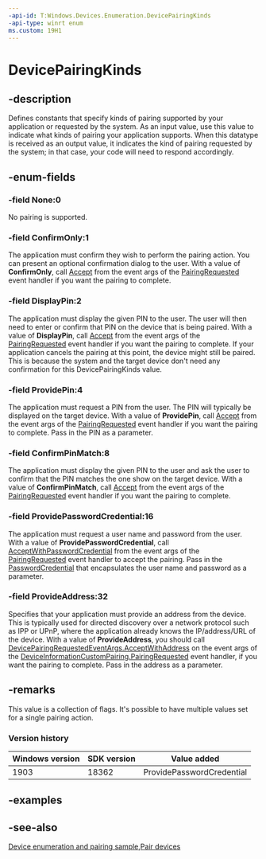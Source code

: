 ```yaml
---
-api-id: T:Windows.Devices.Enumeration.DevicePairingKinds
-api-type: winrt enum
ms.custom: 19H1
---
```


<!-- Enumeration syntax
public enum Windows.Devices.Enumeration.DevicePairingKinds : uint
-->

# DevicePairingKinds

## -description

Defines constants that specify kinds of pairing supported by your application or requested by the system. As an input value, use this value to indicate what kinds of pairing your application supports. When this datatype is received as an output value, it indicates the kind of pairing requested by the system; in that case, your code will need to respond accordingly.

## -enum-fields

### -field None:0
No pairing is supported.

### -field ConfirmOnly:1
The application must confirm they wish to perform the pairing action. You can present an optional confirmation dialog to the user. With a value of **ConfirmOnly**, call [Accept](devicepairingrequestedeventargs_accept_1944939200.md) from the event args of the [PairingRequested](deviceinformationcustompairing_pairingrequested.md) event handler if you want the pairing to complete.

### -field DisplayPin:2
The application must display the given PIN to the user. The user will then need to enter or confirm that PIN on the device that is being paired. With a value of **DisplayPin**, call [Accept](devicepairingrequestedeventargs_accept_1944939200.md) from the event args of the [PairingRequested](deviceinformationcustompairing_pairingrequested.md) event handler if you want the pairing to complete. If your application cancels the pairing at this point, the device might still be paired. This is because the system and the target device don't need any confirmation for this DevicePairingKinds value.

### -field ProvidePin:4
The application must request a PIN from the user. The PIN will typically be displayed on the target device. With a value of **ProvidePin**, call [Accept](/uwp/api/windows.devices.enumeration.devicepairingrequestedeventargs.accept) from the event args of the [PairingRequested](deviceinformationcustompairing_pairingrequested.md) event handler if you want the pairing to complete. Pass in the PIN as a parameter.

### -field ConfirmPinMatch:8
The application must display the given PIN to the user and ask the user to confirm that the PIN matches the one show on the target device. With a value of **ConfirmPinMatch**, call [Accept](/uwp/api/windows.devices.enumeration.devicepairingrequestedeventargs.accept) from the event args of the [PairingRequested](deviceinformationcustompairing_pairingrequested.md) event handler if you want the pairing to complete.

### -field ProvidePasswordCredential:16
The application must request a user name and password from the user. With a value of **ProvidePasswordCredential**, call [AcceptWithPasswordCredential](devicepairingrequestedeventargs_acceptwithpasswordcredential_1073078053.md) from the event args of the [PairingRequested](deviceinformationcustompairing_pairingrequested.md) event handler to accept the pairing. Pass in the [PasswordCredential](../windows.security.credentials/passwordcredential.md) that encapsulates the user name and password as a parameter.

### -field ProvideAddress:32
Specifies that your application must provide an address from the device. This is typically used for directed discovery over a network protocol such as IPP or UPnP, where the application already knows the IP/address/URL of the device. With a value of **ProvideAddress**, you should call [DevicePairingRequestedEventArgs.AcceptWithAddress](./devicepairingrequestedeventargs_acceptwithaddress_1238468511.md) on the event args of the [DeviceInformationCustomPairing.PairingRequested](/uwp/api/windows.devices.enumeration.deviceinformationcustompairing.pairingrequested) event handler, if you want the pairing to complete. Pass in the address as a parameter.

## -remarks
This value is a collection of flags. It's possible to have multiple values set for a single pairing action.

### Version history

| Windows version | SDK version | Value added |
| -- | -- | -- |
| 1903 | 18362 | ProvidePasswordCredential |

## -examples

## -see-also
[Device enumeration and pairing sample](https://github.com/Microsoft/Windows-universal-samples/tree/master/Samples/DeviceEnumerationAndPairing),[Pair devices](/windows/uwp/devices-sensors/pair-devices)
